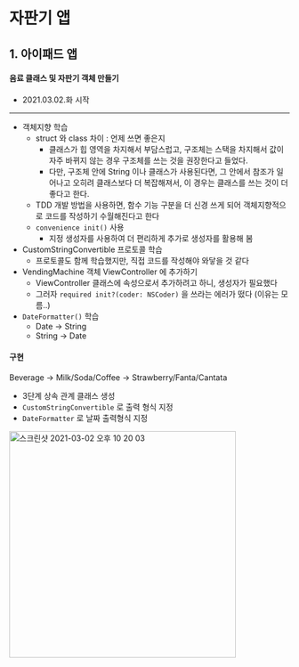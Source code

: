 # 자판기 앱



## 1. 아이패드 앱

#### 음료 클래스 및 자판기 객체 만들기

- 2021.03.02.화 시작

-----

- 객체지향 학습
  - struct 와 class 차이 : 언제 쓰면 좋은지
    - 클래스가 힙 영역을 차지해서 부담스럽고, 구조체는 스택을 차지해서 값이 자주 바뀌지 않는 경우 구조체를 쓰는 것을 권장한다고 들었다.
    - 다만, 구조체 안에 String 이나 클래스가 사용된다면, 그 안에서 참조가 일어나고 오히려 클래스보다 더 복잡해져서, 이 경우는 클래스를 쓰는 것이 더 좋다고 한다.
  - TDD 개발 방법을 사용하면, 함수 기능 구분을 더 신경 쓰게 되어 객체지향적으로 코드를 작성하기 수월해진다고 한다
  - `convenience init()` 사용
    - 지정 생성자를 사용하여 더 편리하게 추가로 생성자를 활용해 봄
- CustomStringConvertible 프로토콜 학습
  - 프로토콜도 함께 학습했지만, 직접 코드를 작성해야 와닿을 것 같다
- VendingMachine 객체 ViewController 에 추가하기
  - ViewController 클래스에 속성으로서 추가하려고 하니, 생성자가 필요했다
  - 그러자 `required init?(coder: NSCoder)` 을 쓰라는 에러가 떴다 (이유는 모름..)
- `DateFormatter()` 학습
  - Date → String
  - String → Date



#### 구현

Beverage → Milk/Soda/Coffee → Strawberry/Fanta/Cantata

- 3단계 상속 관계 클래스 생성
- `CustomStringConvertible` 로 출력 형식 지정
- `DateFormatter` 로 날짜 출력형식 지정



<img width="407" alt="스크린샷 2021-03-02 오후 10 20 03" src="https://user-images.githubusercontent.com/73650994/109655057-3215a900-7ba6-11eb-86ff-f87e54c69111.png">
